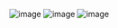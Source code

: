 ![image](https://github.com/Tohirjon-Odilov/Bootcamp-Result/assets/82634626/8395bce7-bd2a-448b-8059-545197a5b1cf)
![image](https://github.com/Tohirjon-Odilov/Bootcamp-Result/assets/82634626/eb5744a8-9ca2-48ab-8d3d-12c5f58f31d8)
![image](https://github.com/Tohirjon-Odilov/Bootcamp-Result/assets/82634626/da04f5af-7987-4efc-ab42-5cdacee2d62f)
